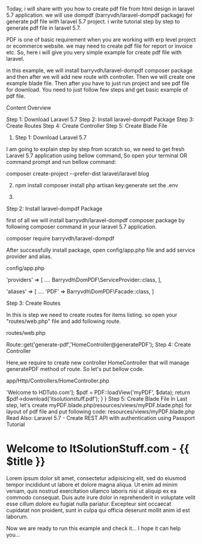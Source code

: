 

Today, i will share with you how to create pdf file from html design in laravel 5.7 application. we will use dompdf (barryvdh/laravel-dompdf package) for generate pdf file with laravel 5.7 project. i write tutorial step by step to generate pdf file in laravel 5.7.

PDF is one of basic requirement when you are working with erp level project or ecommerce website. we may need to create pdf file for report or invoice etc. So, here i will give you very simple example for create pdf file with laravel.

in this example, we will install barryvdh/laravel-dompdf composer package and then after we will add new route with controller. Then we will create one example blade file. Then after you have to just run project and see pdf file for download. You need to just follow few steps and get basic example of pdf file.

Content Overview

 Step 1: Download Laravel 5.7
 Step 2: Install laravel-dompdf Package
 Step 3: Create Routes
 Step 4: Create Controller
 Step 5: Create Blade File



 1. Step 1: Download Laravel 5.7

I am going to explain step by step from scratch so, we need to get fresh Laravel 5.7 application using bellow command, So open your terminal OR command prompt and run bellow command:

composer create-project --prefer-dist laravel/laravel blog

2. npm install composer install 
php artisan key:generate 
set the .env 

3. 
Step 2: Install laravel-dompdf Package

first of all we will install barryvdh/laravel-dompdf composer package by following composer command in your laravel 5.7 application.

composer require barryvdh/laravel-dompdf

After successfully install package, open config/app.php file and add service provider and alias.

config/app.php

'providers' => [
	....
	Barryvdh\DomPDF\ServiceProvider::class,
],
  
'aliases' => [
	....
	'PDF' => Barryvdh\DomPDF\Facade::class,
]



Step 3: Create Routes

In this is step we need to create routes for items listing. so open your "routes/web.php" file and add following route.

routes/web.php

Route::get('generate-pdf','HomeController@generatePDF');
Step 4: Create Controller

Here,we require to create new controller HomeController that will manage generatePDF method of route. So let's put bellow code.

app/Http/Controllers/HomeController.php

<?php
namespace App\Http\Controllers;
  
use Illuminate\Http\Request;
use PDF;
  
class HomeController extends Controller
{
    /**
     * Display a listing of the resource.
     *
     * @return \Illuminate\Http\Response
     */
    public function generatePDF()
    {
        $data = ['title' => 'Welcome to HDTuto.com'];
        $pdf = PDF::loadView('myPDF', $data);
  
        return $pdf->download('itsolutionstuff.pdf');
    }
}
Step 5: Create Blade File

In Last step, let's create myPDF.blade.php(resources/views/myPDF.blade.php) for layout of pdf file and put following code:

resources/views/myPDF.blade.php

Read Also: Laravel 5.7 - Create REST API with authentication using Passport Tutorial
<!DOCTYPE html>
<html>
<head>
	<title>Hi</title>
</head>
<body>
	<h1>Welcome to ItSolutionStuff.com - {{ $title }}</h1>
	<p>Lorem ipsum dolor sit amet, consectetur adipisicing elit, sed do eiusmod
	tempor incididunt ut labore et dolore magna aliqua. Ut enim ad minim veniam,
	quis nostrud exercitation ullamco laboris nisi ut aliquip ex ea commodo
	consequat. Duis aute irure dolor in reprehenderit in voluptate velit esse
	cillum dolore eu fugiat nulla pariatur. Excepteur sint occaecat cupidatat non
	proident, sunt in culpa qui officia deserunt mollit anim id est laborum.</p>
</body>
</html>
Now we are ready to run this example and check it...

I hope it can help you...


